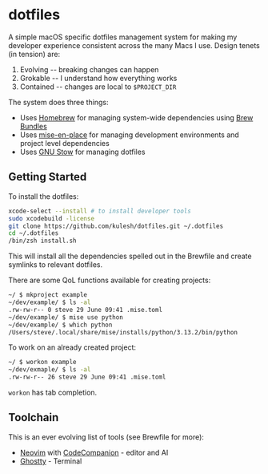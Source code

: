 # dotfiles

A simple macOS specific dotfiles management system for making my developer experience consistent across the many Macs I use. Design tenets (in tension) are:
1. Evolving -- breaking changes can happen
2. Grokable -- I understand how everything works
3. Contained -- changes are local to ``$PROJECT_DIR``

The system does three things:
- Uses [Homebrew](https://brew.sh/) for managing system-wide dependencies using [Brew Bundles](https://docs.brew.sh/Brew-Bundle-and-Brewfile)
- Uses [mise-en-place](https://mise.jdx.dev/) for managing development environments and project level dependencies
- Uses [GNU Stow](https://www.gnu.org/software/stow/) for managing dotfiles

## Getting Started
To install the dotfiles:
```sh
xcode-select --install # to install developer tools
sudo xcodebuild -license
git clone https://github.com/kulesh/dotfiles.git ~/.dotfiles
cd ~/.dotfiles
/bin/zsh install.sh
```
This will install all the dependencies spelled out in the Brewfile and create symlinks to relevant dotfiles.

There are some QoL functions available for creating projects:
```sh
~/ $ mkproject example
~/dev/example/ $ ls -al
.rw-rw-r-- 0 steve 29 June 09:41 .mise.toml
~/dev/example/ $ mise use python
~/dev/example/ $ which python
/Users/steve/.local/share/mise/installs/python/3.13.2/bin/python
```

To work on an already created project:
```sh
~/ $ workon example
~/dev/exmaple/ $ ls -al
.rw-rw-r-- 26 steve 29 June 09:41 .mise.toml
```
``workon`` has tab completion.

## Toolchain
This is an ever evolving list of tools (see Brewfile for more):
* [Neovim](http://neovim.io/) with [CodeCompanion](https://github.com/olimorris/codecompanion.nvim) - editor and AI
* [Ghostty](http://ghostty.org/) - Terminal

